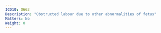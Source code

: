 ```yaml
---
ICD10: O663
Description: "Obstructed labour due to other abnormalities of fetus"
Matters: No
Weight: 0
---
```

